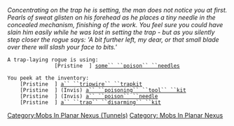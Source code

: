 *Concentrating on the trap he is setting, the man does not notice you at
first. Pearls of sweat glisten on his forehead as he places a tiny
needle in the concealed mechanism, finishing of the work. You feel sure
you could have slain him easily while he was lost in setting the trap -
but as you silently step closer the rogue says: 'A bit further left, my
dear, or that small blade over there will slash your face to bits.'*

`A trap-laying rogue is using:`  
`    `<wielded>`           [Pristine  ] `[`some`` ``poison`` ``needles`](Some_Poison_Needles "wikilink")

`You peek at the inventory:`  
`    [Pristine  ] `[`a`` ``tripwire`` ``trapkit`](Tripwire_Trapkit "wikilink")  
`    [Pristine  ] (Invis) `[`a`` ``poisoning`` ``tool`` ``kit`](Poison_Tool_Kit "wikilink")  
`    [Pristine  ] (Invis) `[`a`` ``poison`` ``needle`](Poison_Needle "wikilink")  
`    [Pristine  ] `[`a`` ``trap`` ``disarming`` ``kit`](Trap_Disarming_Kit "wikilink")

[Category:Mobs In Planar Nexus
(Tunnels)](Category:Mobs_In_Planar_Nexus_(Tunnels) "wikilink")
[Category: Mobs In Planar
Nexus](Category:_Mobs_In_Planar_Nexus "wikilink")
